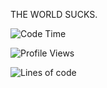 THE WORLD SUCKS.

<!--START_SECTION:waka-->
![Code Time](http://img.shields.io/badge/Code%20Time-756%20hrs%2019%20mins-blue)

![Profile Views](http://img.shields.io/badge/Profile%20Views-0-blue)

![Lines of code](https://img.shields.io/badge/From%20Hello%20World%20I%27ve%20Written-2.1%20million%20lines%20of%20code-blue)


<!--END_SECTION:waka-->
